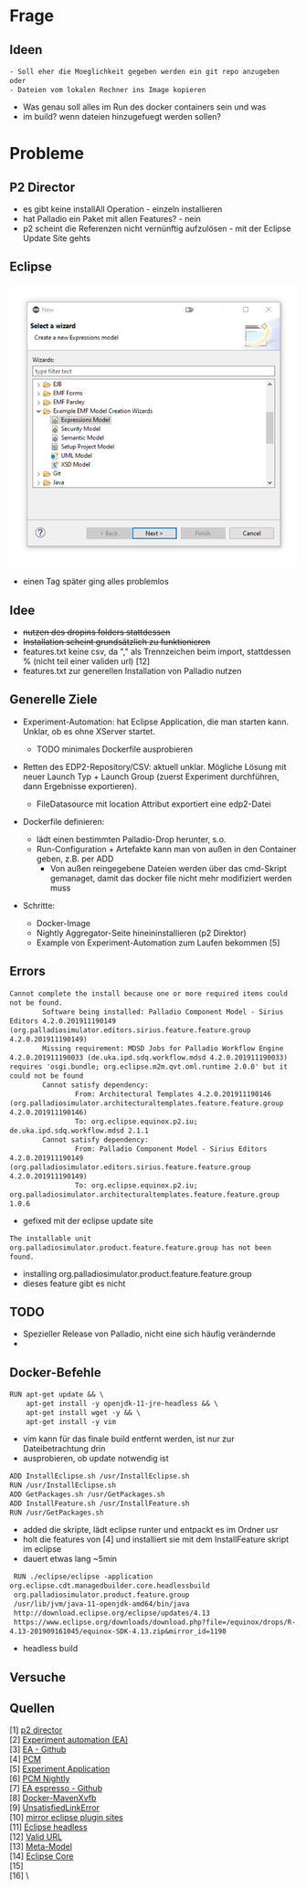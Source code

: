 # Frage
## Ideen
    - Soll eher die Moeglichkeit gegeben werden ein git repo anzugeben oder
    - Dateien vom lokalen Rechner ins Image kopieren

- Was genau soll alles im Run des docker containers sein und was
- im build? wenn dateien hinzugefuegt werden sollen?

# Probleme
## P2 Director
- es gibt keine installAll Operation - einzeln installieren
- hat Palladio ein Paket mit allen Features? - nein
- p2 scheint die Referenzen nicht vernünftig aufzulösen - mit der Eclipse Update Site gehts
## Eclipse
![](choices.png)
- einen Tag später ging alles problemlos
## Idee
- ~~nutzen des dropins folders stattdessen~~
- ~~Installation scheint grundsätzlich zu funktionieren~~
- features.txt keine csv, da "," als Trennzeichen beim import, stattdessen % (nicht teil einer validen url) [12]
- features.txt zur generellen Installation von Palladio nutzen

## Generelle Ziele
* Experiment-Automation: hat Eclipse Application, die man starten kann. Unklar, ob es ohne XServer startet.
  - TODO minimales Dockerfile ausprobieren
* Retten des EDP2-Repository/CSV: aktuell unklar. Mögliche Lösung mit neuer Launch Typ + Launch Group (zuerst Experiment durchführen, dann Ergebnisse exportieren).
  - FileDatasource mit location Attribut exportiert eine edp2-Datei

* Dockerfile definieren:
    * lädt einen bestimmten Palladio-Drop herunter, s.o.
    * Run-Configuration + Artefakte kann man von außen in den Container geben, z.B. per ADD
      - Von außen reingegebene Dateien werden über das cmd-Skript gemanaget, damit das docker file nicht mehr modifiziert werden muss

* Schritte:
    * Docker-Image
    * Nightly Aggregator-Seite hineininstallieren (p2 Direktor)
    * Example von Experiment-Automation zum Laufen bekommen [5]

## Errors
```docker
Cannot complete the install because one or more required items could not be found.
        Software being installed: Palladio Component Model - Sirius Editors 4.2.0.201911190149 (org.palladiosimulator.editors.sirius.feature.feature.group 4.2.0.201911190149)
        Missing requirement: MDSD Jobs for Palladio Workflow Engine 4.2.0.201911190033 (de.uka.ipd.sdq.workflow.mdsd 4.2.0.201911190033) requires 'osgi.bundle; org.eclipse.m2m.qvt.oml.runtime 2.0.0' but it could not be found
        Cannot satisfy dependency:
                From: Architectural Templates 4.2.0.201911190146 (org.palladiosimulator.architecturaltemplates.feature.feature.group 4.2.0.201911190146)
                To: org.eclipse.equinox.p2.iu; de.uka.ipd.sdq.workflow.mdsd 2.1.1
        Cannot satisfy dependency:
                From: Palladio Component Model - Sirius Editors 4.2.0.201911190149 (org.palladiosimulator.editors.sirius.feature.feature.group 4.2.0.201911190149)
                To: org.eclipse.equinox.p2.iu; org.palladiosimulator.architecturaltemplates.feature.feature.group 1.0.6
```
- gefixed mit der eclipse update site
```docker
The installable unit org.palladiosimulator.product.feature.feature.group has not been found.
```
- installing org.palladiosimulator.product.feature.feature.group
- dieses feature gibt es nicht

## TODO
- Spezieller Release von Palladio, nicht eine sich häufig verändernde
-

## Docker-Befehle
```docker
RUN apt-get update && \
    apt-get install -y openjdk-11-jre-headless && \
    apt-get install wget -y && \
    apt-get install -y vim
```
- vim kann für das finale build entfernt werden, ist nur zur Dateibetrachtung drin
- ausprobieren, ob update notwendig ist

```docker
ADD InstallEclipse.sh /usr/InstallEclipse.sh
RUN /usr/InstallEclipse.sh
ADD GetPackages.sh /usr/GetPackages.sh
ADD InstallFeature.sh /usr/InstallFeature.sh
RUN /usr/GetPackages.sh
```
- added die skripte, lädt eclipse runter und entpackt es im Ordner usr
- holt die features von [4] und installiert sie mit dem InstallFeature skript im eclipse
- dauert etwas lang ~5min

```docker
 RUN ./eclipse/eclipse -application org.eclipse.cdt.managedbuilder.core.headlessbuild
 org.palladiosimulator.product.feature.group
 /usr/lib/jvm/java-11-openjdk-amd64/bin/java
 http://download.eclipse.org/eclipse/updates/4.13
 https://www.eclipse.org/downloads/download.php?file=/equinox/drops/R-4.13-201909161045/equinox-SDK-4.13.zip&mirror_id=1190
```
- headless build

## Versuche

## Quellen
[1] [p2 director](https://help.eclipse.org/kepler/index.jsp?topic=/org.eclipse.platform.doc.isv/guide/p2_director.html)\
[2] [Experiment automation (EA)](https://sdqweb.ipd.kit.edu/wiki/Palladio_Experiment_Automation)\
[3] [EA - Github](https://github.com/PalladioSimulator/Palladio-Addons-ExperimentAutomation)\
[4] [PCM](https://github.com/PalladioSimulator/Palladio-Bench-Product/blob/master/products/org.palladiosimulator.product/org.palladiosimulator.palladiobench.product)\
[5] [Experiment Application](https://github.com/PalladioSimulator/Palladio-Addons-ExperimentAutomation/blob/master/bundles/org.palladiosimulator.experimentautomation.application/src/org/palladiosimulator/experimentautomation/application/ExperimentApplication.java)\
[6] [PCM Nightly](https://updatesite.palladio-simulator.com/palladio-build-updatesite/nightly/)\
[7] [EA espresso - Github](https://github.com/PalladioSimulator/Palladio-Addons-ExperimentAutomation/tree/master/bundles/org.palladiosimulator.experimentautomation.examples.espresso)\
[8] [Docker-MavenXvfb](https://github.com/kit-sdq/Docker-MavenXvfb)\
[9] [UnsatisfiedLinkError](https://bugs.eclipse.org/bugs/show_bug.cgi?id=549244)\
[10] [mirror eclipse plugin sites](https://stackoverflow.com/questions/1371176/downloading-eclipse-plug-in-update-sites-for-offline-installation)\
[11] [Eclipse headless](https://gnu-mcu-eclipse.github.io/advanced/headless-builds/)\
[12] [Valid URL](https://stackoverflow.com/questions/1547899/which-characters-make-a-url-invalid)\
[13] [Meta-Model](https://github.com/PalladioSimulator/Palladio-Addons-ExperimentAutomation/blob/master/bundles/org.palladiosimulator.experimentautomation/model/experimentautomation.ecore)\
[14] [Eclipse Core](https://www.eclipse.org/eclipse/platform-core/)\
[15] []()\
[16] []()\
